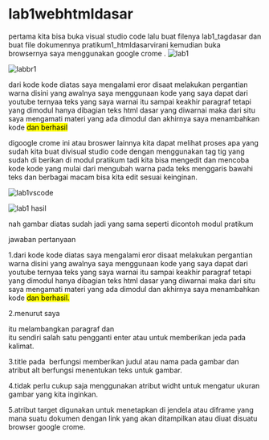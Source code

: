 # lab1webhtmldasar
pertama kita bisa buka visual studio code lalu buat filenya lab1_tagdasar dan buat file dokumennya pratikum1_htmldasarvirani kemudian buka browsernya saya menggunakan google crome .
![lab1](https://user-images.githubusercontent.com/57024231/113469664-a11e4000-9479-11eb-9d65-49438fdb4778.PNG)

![labbr1](https://user-images.githubusercontent.com/57024231/113469716-0f630280-947a-11eb-92d6-f817121e4a9a.PNG)

dari kode kode diatas saya mengalami eror disaat melakukan pergantian warna disini yang awalnya saya menggunaan kode yang saya dapat dari youtube ternyaa teks yang saya warnai itu sampai keakhir paragraf tetapi yang dimodul hanya dibagian teks html dasar yang diwarnai maka dari situ saya mengamati materi yang ada dimodul dan akhirnya saya menambahkan kode <mark> dan berhasil
  
digoogle crome ini atau broswer lainnya kita dapat melihat proses apa yang sudah kita buat divisual studio code dengan menggunakan tag tig yang sudah di berikan di modul pratikum tadi kita bisa mengedit dan mencoba kode kode yang mulai dari mengubah warna pada teks menggaris bawahi teks dan berbagai macam bisa kita edit sesuai keinginan.

![lab1vscode](https://user-images.githubusercontent.com/57024231/113468367-f05f7300-946f-11eb-9480-1d1927795518.PNG)

![lab1 hasil](https://user-images.githubusercontent.com/57024231/113468537-eab65d00-9470-11eb-9e3b-9fad2785ebe2.PNG)

nah gambar diatas sudah jadi yang sama seperti dicontoh modul pratikum 

jawaban pertanyaan

1.dari kode kode diatas saya mengalami eror disaat melakukan pergantian warna disini yang awalnya saya menggunaan kode yang saya dapat dari youtube ternyaa teks yang saya warnai itu sampai keakhir paragraf tetapi yang dimodul hanya dibagian teks html dasar yang diwarnai maka dari situ saya mengamati materi yang ada dimodul dan akhirnya saya menambahkan kode <mark> dan berhasil.

2.menurut saya <p> itu melambangkan paragraf dan <br> itu sendiri salah satu pengganti enter atau untuk memberikan jeda pada kalimat.

3.title pada <img> berfungsi memberikan judul atau nama pada gambar dan atribut alt berfungsi menentukan teks untuk gambar. 

4.tidak perlu cukup saja menggunakan atribut widht untuk mengatur ukuran gambar yang kita inginkan.

5.atribut target digunakan untuk menetapkan di jendela atau diframe yang mana suatu dokumen dengan link yang akan ditampilkan atau diuat disuatu browser google crome.
